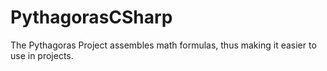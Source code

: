 # PythagorasCSharp
The Pythagoras Project assembles math formulas, thus making it easier to use in projects.
